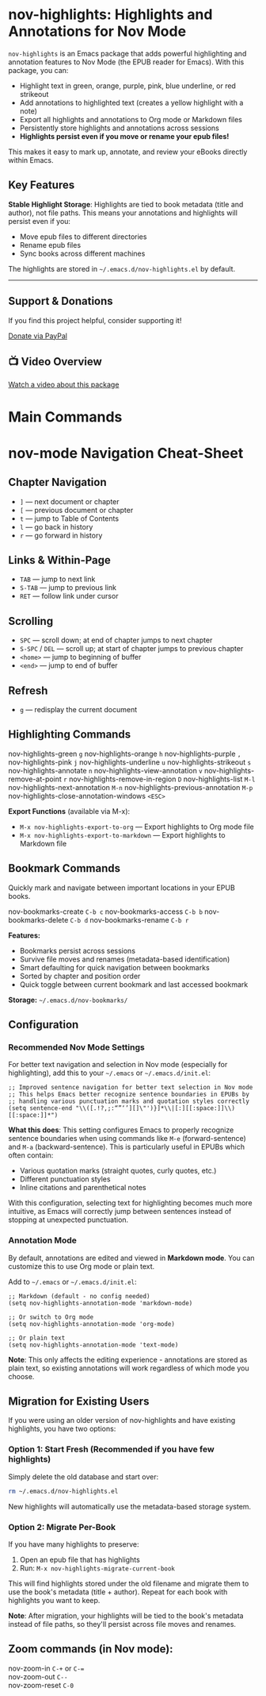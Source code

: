 
# nov-highlights: Highlights and Annotations for Nov Mode

`nov-highlights` is an Emacs package that adds powerful highlighting and annotation features to Nov Mode (the EPUB reader for Emacs). With this package, you can:

- Highlight text in green, orange, purple, pink, blue underline, or red strikeout
- Add annotations to highlighted text (creates a yellow highlight with a note)
- Export all highlights and annotations to Org mode or Markdown files
- Persistently store highlights and annotations across sessions
- **Highlights persist even if you move or rename your epub files!**

This makes it easy to mark up, annotate, and review your eBooks directly within Emacs.

## Key Features

**Stable Highlight Storage**: Highlights are tied to book metadata (title and author), not file paths. This means your annotations and highlights will persist even if you:
- Move epub files to different directories
- Rename epub files
- Sync books across different machines

The highlights are stored in `~/.emacs.d/nov-highlights.el` by default.

---

## Support & Donations

If you find this project helpful, consider supporting it!

[Donate via PayPal](https://www.paypal.com/paypalme/revrari)

## 📺 Video Overview

[Watch a video about this package](https://youtu.be/HSxXWzGnMVI)

# Main Commands

# nov-mode Navigation Cheat-Sheet

## Chapter Navigation
- `]` — next document or chapter  
- `[` — previous document or chapter  
- `t` — jump to Table of Contents  
- `l` — go back in history  
- `r` — go forward in history  

## Links & Within-Page
- `TAB` — jump to next link  
- `S-TAB` — jump to previous link  
- `RET` — follow link under cursor  

## Scrolling
- `SPC` — scroll down; at end of chapter jumps to next chapter  
- `S-SPC` / `DEL` — scroll up; at start of chapter jumps to previous chapter  
- `<home>` — jump to beginning of buffer  
- `<end>` — jump to end of buffer  

## Refresh
- `g` — redisplay the current document  

## Highlighting Commands

nov-highlights-green        	        `g`
nov-highlights-orange	                `h`
nov-highlights-purple	                `,`
nov-highlights-pink	                    `j`
nov-highlights-underline	            `u`
nov-highlights-strikeout	            `s`
nov-highlights-annotate	                `n`
nov-highlights-view-annotation	        `v`
nov-highlights-remove-at-point	        `r`
nov-highlights-remove-in-region	        `D`
nov-highlights-list	                    `M-l`
nov-highlights-next-annotation	        `M-n`
nov-highlights-previous-annotation	    `M-p`
nov-highlights-close-annotation-windows	`<ESC>`

**Export Functions** (available via M-x):
- `M-x nov-highlights-export-to-org` — Export highlights to Org mode file
- `M-x nov-highlights-export-to-markdown` — Export highlights to Markdown file

## Bookmark Commands

Quickly mark and navigate between important locations in your EPUB books.

nov-bookmarks-create                    `C-b c`
nov-bookmarks-access                    `C-b b`
nov-bookmarks-delete                    `C-b d`
nov-bookmarks-rename                    `C-b r`

**Features:**
- Bookmarks persist across sessions
- Survive file moves and renames (metadata-based identification)
- Smart defaulting for quick navigation between bookmarks
- Sorted by chapter and position order
- Quick toggle between current bookmark and last accessed bookmark

**Storage:** `~/.emacs.d/nov-bookmarks/`

## Configuration

### Recommended Nov Mode Settings

For better text navigation and selection in Nov mode (especially for highlighting), add this to your `~/.emacs` or `~/.emacs.d/init.el`:

```elisp
;; Improved sentence navigation for better text selection in Nov mode
;; This helps Emacs better recognize sentence boundaries in EPUBs by
;; handling various punctuation marks and quotation styles correctly
(setq sentence-end "\\([.!?,;:“”‘’][]\"')}]*\\|[:][[:space:]]\\)[[:space:]]*")
```

**What this does**: This setting configures Emacs to properly recognize sentence boundaries when using commands like `M-e` (forward-sentence) and `M-a` (backward-sentence). This is particularly useful in EPUBs which often contain:
- Various quotation marks (straight quotes, curly quotes, etc.)
- Different punctuation styles
- Inline citations and parenthetical notes

With this configuration, selecting text for highlighting becomes much more intuitive, as Emacs will correctly jump between sentences instead of stopping at unexpected punctuation.

### Annotation Mode

By default, annotations are edited and viewed in **Markdown mode**. You can customize this to use Org mode or plain text.

Add to `~/.emacs` or `~/.emacs.d/init.el`:

```elisp
;; Markdown (default - no config needed)
(setq nov-highlights-annotation-mode 'markdown-mode)

;; Or switch to Org mode
(setq nov-highlights-annotation-mode 'org-mode)

;; Or plain text
(setq nov-highlights-annotation-mode 'text-mode)
```

**Note**: This only affects the editing experience - annotations are stored as plain text, so existing annotations will work regardless of which mode you choose.

## Migration for Existing Users

If you were using an older version of nov-highlights and have existing highlights, you have two options:

### Option 1: Start Fresh (Recommended if you have few highlights)
Simply delete the old database and start over:
```bash
rm ~/.emacs.d/nov-highlights.el
```
New highlights will automatically use the metadata-based storage system.

### Option 2: Migrate Per-Book
If you have many highlights to preserve:

1. Open an epub file that has highlights
2. Run: `M-x nov-highlights-migrate-current-book`

This will find highlights stored under the old filename and migrate them to use the book's metadata (title + author). Repeat for each book with highlights you want to keep.

**Note**: After migration, your highlights will be tied to the book's metadata instead of file paths, so they'll persist across file moves and renames.

## Zoom commands (in Nov mode):

nov-zoom-in	    `C-+` or `C-=`  
nov-zoom-out	`C--`  
nov-zoom-reset	`C-0`  



